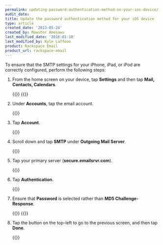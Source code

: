 ```yaml
---
permalink: updating-password-authentication-method-on-your-ios-device/
audit_date:
title: Update the password authentication method for your iOS device
type: article
created_date: '2013-05-24'
created_by: Mawutor Amesawu
last_modified_date: '2016-01-18'
last_modified_by: Kyle Laffoon
product: Rackspace Email
product_url: rackspace-email
---
```


To ensure that the SMTP settings for your iPhone, iPad, or iPod are correctly configured, perform the following steps:

1. From the home screen on your device, tap **Settings** and then tap **Mail, Contacts, Calendars**.

    {{<image src="1_0.jpg" alt="" title="">}} {{<image src="2_0.jpg" alt="" title="">}}

2. Under **Accounts**, tap the email account.

    {{<image src="3_0.jpg" alt="" title="">}}
3. Tap **Account**.

    {{<image src="4_0.jpg" alt="" title="">}}

4. Scroll down and tap **SMTP** under **Outgoing Mail Server**.

    {{<image src="5_0.jpg" alt="" title="">}}

5. Tap your primary server (**secure.emailsrvr.com**).

    {{<image src="7_0.jpg" alt="" title="">}}

6. Tap **Authentication**.

    {{<image src="8-revised.jpg" alt="" title="">}}

7. Ensure that **Password** is selected rather than **MD5 Challenge-Response**.

    {{<image src="9_0.jpg" alt="" title="">}} {{<image src="010.jpg" alt="" title="">}}

8. Tap the button on the top-left to go to the previous screen, and then tap **Done**.

    {{<image src="011.jpg" alt="" title="">}}
